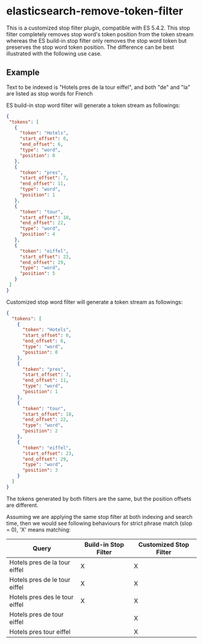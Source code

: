 # elasticsearch-remove-token-filter

This is a customized stop filter plugin, compatible with ES 5.4.2. This stop filter completely removes stop word's 
token position from the token stream whereas the ES build-in stop filter only removes the stop word token but preserves
 the stop word token position. The difference can be best illustrated with the following use case.
 
 ## Example
 Text to be indexed is "Hotels pres de la tour eiffel", and both "de" and "la" are listed as stop words for French
 
 ES build-in stop word filter will generate a token stream as followings:
 ```json
{
  "tokens": [
    {
      "token": "Hotels",
      "start_offset": 0,
      "end_offset": 6,
      "type": "word",
      "position": 0
    },
    {
      "token": "pres",
      "start_offset": 7,
      "end_offset": 11,
      "type": "word",
      "position": 1
    },
    {
      "token": "tour",
      "start_offset": 18,
      "end_offset": 22,
      "type": "word",
      "position": 4
    },
    {
      "token": "eiffel",
      "start_offset": 23,
      "end_offset": 29,
      "type": "word",
      "position": 5
    }
  ]
}

```

Customized stop word filter will generate a token stream as followings:
 ```json
 {
   "tokens": [
     {
       "token": "Hotels",
       "start_offset": 0,
       "end_offset": 6,
       "type": "word",
       "position": 0
     },
     {
       "token": "pres",
       "start_offset": 7,
       "end_offset": 11,
       "type": "word",
       "position": 1
     },
     {
       "token": "tour",
       "start_offset": 18,
       "end_offset": 22,
       "type": "word",
       "position": 2
     },
     {
       "token": "eiffel",
       "start_offset": 23,
       "end_offset": 29,
       "type": "word",
       "position": 3
     }
   ]
 } 
```
 
 The tokens generated by both filters are the same, but the position offsets are different.
 
 Assuming we are applying the same stop filter at both indexing and search time, then we would see following behaviours 
 for strict phrase match (slop = 0), 'X' means matching:
 
| Query  | Build-in Stop Filter | Customized Stop Filter |
| ------------- | ------------- | ------------- |
| Hotels pres de la tour eiffel  | X | X |
| Hotels pres de le tour eiffel | X | X | 
| Hotels pres des le tour eiffel | X | X | 
| Hotels pres de tour eiffel |  | X |
| Hotels pres tour eiffel |  | X | 
